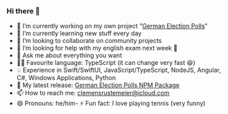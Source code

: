 ### Hi there 👋

- 🔭 I’m currently working on my own project "[German Election Polls](../../../german-election-polls)"
- 🌱 I’m currently learning new stuff every day
- 👯 I’m looking to collaborate on community projects
- 🤔 I’m looking for help with my english exam next week 😬
- 💬 Ask me about everything you want
- 👨‍💻 Favourite language: TypeScript (it can change very fast 😆)
- 💡 Experience in Swift/SwiftUI, JavaScript/TypeScript, NodeJS, Angular, C#, Windows Applications, Python
- 🔨 My latest release: [German Election Polls NPM Package](https://www.npmjs.com/package/german-election-polls)
- 📫 How to reach me: clemensrustemeier@icloud.com
- 😄 Pronouns: he/him- ⚡ Fun fact: I love playing tennis (very funny)
